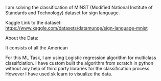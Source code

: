 I am solving the classification of MINST (Modified National Institute of Standards and Technology) dataset for sign language. 

Kaggle Link to the dataset: https://www.kaggle.com/datasets/datamunge/sign-language-mnist

About the Data:

It consists of all the American 


For this ML Task, I am using Logistic regression algorithm for multiclass classifciation. I have custom built the algorithm from scratch in python without any help of third party libraries for the classification process. However I have used sk learn to visualize the data.


